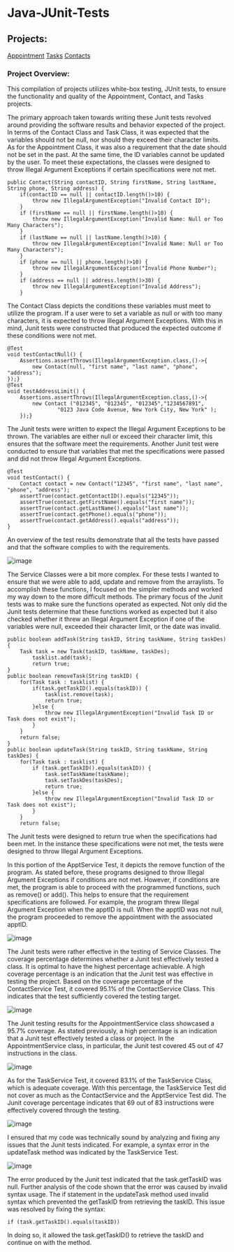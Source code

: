 # Java-JUnit-Tests

## Projects:

[Appointment](https://github.com/DIParham/Java-JUnit-Tests/tree/gh-pages/Appointment)
[Tasks](https://github.com/DIParham/Java-JUnit-Tests/tree/gh-pages/Tasks)
[Contacts](https://github.com/DIParham/Java-JUnit-Tests/tree/gh-pages/Contacts)

### Project Overview:
This compilation of projects utilizes white-box testing, JUnit tests, to ensure the functionality and quality of the Appointment, Contact, and Tasks projects. 

The primary approach taken towards writing these Junit tests revolved around providing the software results and behavior expected of the project. In terms of the Contact Class and Task Class, it was expected that the variables should not be null, nor should they exceed their character limits. As for the Appointment Class, it was also a requirement that the date should not be set in the past. At the same time, the ID variables cannot be updated by the user. To meet these expectations, the classes were designed to throw Illegal Argument Exceptions if certain specifications were not met. 

	public Contact(String contactID, String firstName, String lastName, String phone, String address) {
		if(contactID == null || contactID.length()>10) {
			throw new IllegalArgumentException("Invalid Contact ID");			
		}
		if (firstName == null || firstName.length()>10) {
			throw new IllegalArgumentException("Invalid Name: Null or Too Many Characters");		
		}
		if (lastName == null || lastName.length()>10) {
			throw new IllegalArgumentException("Invalid Name: Null or Too Many Characters");			
		}
		if (phone == null || phone.length()>10) {
			throw new IllegalArgumentException("Invalid Phone Number");			
		}
		if (address == null || address.length()>30) {
			throw new IllegalArgumentException("Invalid Address");
		}
 
The Contact Class depicts the conditions these variables must meet to utilize the program. If a user were to set a variable as null or with too many characters, it is expected to throw Illegal Argument Exceptions. With this in mind, Junit tests were constructed that produced the expected outcome if these conditions were not met.

	@Test
	void testContactNull() {
		Assertions.assertThrows(IllegalArgumentException.class,()->{
			new Contact(null, "first name", "last name", "phone", "address");
	});}
	@Test
	void testAddressLimit() {
		Assertions.assertThrows(IllegalArgumentException.class,()->{
			new Contact ("012345", "012345", "012345","1234567891", 
					"0123 Java Code Avenue, New York City, New York" );
		});}

The Junit tests were written to expect the Illegal Argument Exceptions to be thrown. The variables are either null or exceed their character limit, this ensures that the software meet the requirements. Another Junit test were conducted to ensure that variables that met the specifications were passed and did not throw Illegal Argument Exceptions. 

	@Test
	void testContact() {
		Contact contact = new Contact("12345", "first name", "last name", "phone", "address");
		assertTrue(contact.getContactID().equals("12345"));
		assertTrue(contact.getFirstName().equals("first name"));
		assertTrue(contact.getLastName().equals("last name"));
		assertTrue(contact.getPhone().equals("phone"));
		assertTrue(contact.getAddress().equals("address"));
	}

An overview of the test results demonstrate that all the tests have passed and that the software complies to with the requirements.

![image](https://user-images.githubusercontent.com/79165798/166301867-0d614226-8854-4719-bf3f-5f42b84c7419.png)

The Service Classes were a bit more complex. For these tests I wanted to ensure that we were able to add, update and remove from the arraylists. To accomplish these functions, I focused on the simpler methods and worked my way down to the more difficult methods. The primary focus of the Junit tests was to make sure the functions operated as expected. Not only did the Junit tests determine that these functions worked as expected but it also checked whether it threw an Illegal Argument Exception if one of the variables were null,  exceeded their character limit, or the date was invalid.

	public boolean addTask(String taskID, String taskName, String taskDes) {
		Task task = new Task(taskID, taskName, taskDes);
			tasklist.add(task);
			return true;			
	}			
	public boolean removeTask(String taskID) {
		for(Task task : tasklist) {
			if(task.getTaskID().equals(taskID)) {
				tasklist.remove(task);
				return true;
			}else {
				throw new IllegalArgumentException("Invalid Task ID or Task does not exist");
			}	
		}
		return false;
	}
	public boolean updateTask(String taskID, String taskName, String taskDes) {
		for(Task task : tasklist) {
			if (task.getTaskID().equals(taskID)) {
				task.setTaskName(taskName);
				task.setTaskDes(taskDes);		
				return true;
			}else {
				throw new IllegalArgumentException("Invalid Task ID or Task does not exist");
			}
		}
		return false;
		
The Junit tests were designed to return true when the specifications had been met. In the instance these specifications were not met, the tests were designed to throw Illegal Argument Exceptions.

In this portion of the ApptService Test, it depicts the remove function of the program. As stated before, these programs designed to throw Illegal Argument Exceptions if conditions are not met. However, if conditions are met, the program is able to proceed with the programmed functions, such as remove() or add(). This helps to ensure that the requirement specifications are followed. For example, the program threw Illegal Argument Exception when the apptID is null. When the apptID was not null, the program proceeded to remove the appointment with the associated apptID.

![image](https://user-images.githubusercontent.com/79165798/166302528-33e5b7e7-1aba-45a3-8735-b89f082e118c.png)

The Junit tests were rather effective in the testing of Service Classes. The coverage percentage determines whether a Junit test effectively tested a class. It is optimal to have the highest percentage achievable. A high coverage percentage is an indication that the Junit test was effective in testing the project. Based on the coverage percentage of the ContactService Test,  it covered 95.1% of the ContactService Class. This indicates that the test sufficiently covered the testing target. 

![image](https://user-images.githubusercontent.com/79165798/166302676-9945acee-09c0-4b69-a1f7-01641d807763.png)

The Junit testing results for the AppointmentService class showcased a 95.7% coverage. As stated previously, a high percentage is an indication that a Junit test effectively tested a class or project. In the AppointmentService class, in particular, the Junit test covered 45 out of 47 instructions in the class. 

![image](https://user-images.githubusercontent.com/79165798/166302741-767082c2-aa79-4966-a20e-7b250c9bd71e.png)

As for the TaskService Test, it covered 83.1% of the TaskService Class, which is adequate coverage. With this percentage, the TaskService Test did not cover as much as the ContactService and the ApptService Test did. The Junit coverage percentage indicates that 69 out of 83 instructions were effectively covered through the testing.

![image](https://user-images.githubusercontent.com/79165798/166302887-57343243-add2-4232-b970-0837e4b4d8ef.png)

I ensured that my code was technically sound by analyzing and fixing any issues that the Junit tests indicated. For example, a syntax error in the updateTask method was indicated by the TaskService Test.    

![image](https://user-images.githubusercontent.com/79165798/166302977-ef83dc2f-9a4b-49b1-9ec6-e715ab912327.png)

The error produced by the Junit test indicated that the task.getTaskID was null. Further analysis of the code shown that the error was caused by invalid syntax usage. The if statement in the updateTask method used invalid syntax which prevented the getTaskID from retrieving the taskID. This issue was resolved by fixing the syntax: 

	if (task.getTaskID().equals(taskID))
	
In doing so, it allowed the task.getTaskID() to retrieve the taskID and continue on with the method.
	
